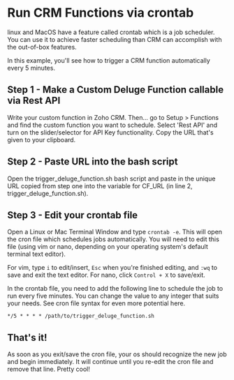 # Run CRM Functions via crontab
linux and MacOS have a feature called crontab which is a job scheduler. You can use it to achieve faster scheduling than CRM can accomplish with the out-of-box features.

In this example, you'll see  how to trigger a CRM function automatically every 5 minutes.

## Step 1 - Make a Custom Deluge Function callable via Rest API
Write your custom function in Zoho CRM. Then... go to Setup > Functions and find the custom function you want to schedule. Select 'Rest API' and turn on the slider/selector for API Key functionality. Copy the URL that's given to your clipboard.

## Step 2 - Paste URL into the bash script
Open the trigger_deluge_function.sh bash script and paste in the unique URL copied from step one into the variable for CF_URL (in line 2, trigger_deluge_function.sh).

## Step 3 - Edit your crontab file
Open a Linux or Mac Terminal Window and type `crontab -e`. This will open the cron file which schedules jobs automatically. You will need to edit this file (using vim or nano, depending on your operating system's default terminal text editor). 

For vim, type `i` to edit/insert, `Esc` when you're finished editing, and `:wq` to save and exit the text editor. For nano, click `Control + X` to save/exit.

In the crontab file, you need to add the following line to schedule the job to run every five minutes. You can change the value to any integer that suits your needs. See cron file syntax for even more potential here.

`*/5 * * * * /path/to/trigger_deluge_function.sh`

## That's it!
As soon as you exit/save the cron file, your os should recognize the new job and begin immediately. It will continue until you re-edit the cron file and remove that line. Pretty cool!
